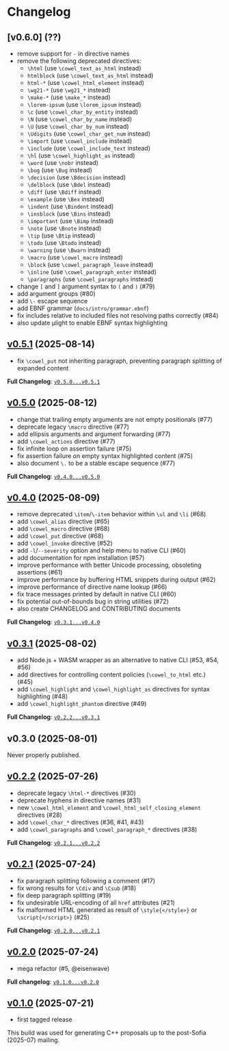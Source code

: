 # Changelog

## **[v0.6.0]** (??)

- remove support for `-` in directive names
- remove the following deprecated directives:
  - `\html` (use `\cowel_text_as_html` instead)
  - `htmlblock` (use `\cowel_text_as_html` instead)
  - `html-*` (use `\cowel_html_element` instead)
  - `\wg21-*` (use `\wg21_*` instead)
  - `\make-*` (use `\make_*` instead)
  - `\lorem-ipsum` (use `\lorem_ipsum` instead)
  - `\c` (use `\cowel_char_by_entity` instead)
  - `\N` (use `\cowel_char_by_name` instead)
  - `\U` (use `\cowel_char_by_num` instead)
  - `\Udigits` (use `\cowel_char_get_num` instead)
  - `\import` (use `\cowel_include` instead)
  - `\include` (use `\cowel_include_text` instead)
  - `\hl` (use `\cowel_highlight_as` instead)
  - `\word` (use `\nobr` instead)
  - `\bug` (use `\Bug` instead)
  - `\decision` (use `\Bdecision` instead)
  - `\delblock` (use `\Bdel` instead)
  - `\diff` (use `\Bdiff` instead)
  - `\example` (use `\Bex` instead)
  - `\indent` (use `\Bindent` instead)
  - `\insblock` (use `\Bins` instead)
  - `\important` (use `\Bimp` instead)
  - `\note` (use `\Bnote` instead)
  - `\tip` (use `\Btip` instead)
  - `\todo` (use `\Btodo` instead)
  - `\warning` (use `\Bwarn` instead)
  - `\macro` (use `\cowel_macro` instead)
  - `\block` (use `\cowel_paragraph_leave` instead)
  - `\inline` (use `\cowel_paragraph_enter` instead)
  - `\paragraphs` (use `\cowel_paragraphs` instead)
- change `[` and `]` argument syntax to `(` and `)` (#79)
- add argument groups (#80)
- add `\-` escape sequence
- add EBNF grammar (`docs/intro/grammar.ebnf`)
- fix includes relative to included files not resolving paths correctly (#84)
- also update µlight to enable EBNF syntax highlighting

## **[v0.5.1]** (2025-08-14)

- fix `\cowel_put` not inheriting paragraph,
  preventing paragraph splitting of expanded content

**Full Changelog**:
[`v0.5.0...v0.5.1`](https://github.com/eisenwave/cowel/compare/v0.5.0...v0.5.1)

## **[v0.5.0]** (2025-08-12)

- change that trailing empty arguments are not empty positionals (#77)
- deprecate legacy `\macro` directive (#77)
- add ellipsis arguments and argument forwarding (#77)
- add `\cowel_actions` directive (#77)
- fix infinite loop on assertion failure (#75)
- fix assertion failure on empty syntax highlighted content (#75)
- also document `\.` to be a stable escape sequence (#77)

**Full Changelog**:
[`v0.4.0...v0.5.0`](https://github.com/eisenwave/cowel/compare/v0.4.0...v0.5.0)

## **[v0.4.0]** (2025-08-09)

- remove deprecated `\item`/`\-item` behavior within `\ul` and `\li` (#68)
- add `\cowel_alias` directive (#65)
- add `\cowel_macro` directive (#68)
- add `\cowel_put` directive (#68)
- add `\cowel_invoke` directive (#52)
- add `-l`/`--severity` option and help menu to native CLI (#60)
- add documentation for npm installation (#57)
- improve performance with better Unicode processing, obsoleting assertions (#61)
- improve performance by buffering HTML snippets during output (#62)
- improve performance of directive name lookup (#66)
- fix trace messages printed by default in native CLI (#60)
- fix potential out-of-bounds bug in string utilities (#72)
- also create CHANGELOG and CONTRIBUTING documents

**Full Changelog**:
[`v0.3.1...v0.4.0`](https://github.com/eisenwave/cowel/compare/v0.3.1...v0.4.0)

## **[v0.3.1]** (2025-08-02)

- add Node.js + WASM wrapper as an alternative to native CLI (#53, #54, #56)
- add directives for controlling content policies (`\cowel_to_html` etc.)  (#45)
- add `\cowel_highlight` and `\cowel_highlight_as` directives for syntax highlighting (#48)
- add `\cowel_highlight_phantom` directive (#49)

**Full Changelog**:
[`v0.2.2...v0.3.1`](https://github.com/eisenwave/cowel/compare/v0.2.2...v0.3.1)

## v0.3.0 (2025-08-01)

Never properly published.

## **[v0.2.2]** (2025-07-26)

- deprecate legacy `\html-*` directives (#30)
- deprecate hyphens in directive names (#31)
- new `\cowel_html_element` and `\cowel_html_self_closing_element` directives (#28)
- add `\cowel_char_*` directives (#36, #41, #43)
- add `\cowel_paragraphs` and `\cowel_paragraph_*` directives (#38)

**Full Changelog**:
[`v0.2.1...v0.2.2`](https://github.com/eisenwave/cowel/compare/v0.2.1...v0.2.2)

## **[v0.2.1]** (2025-07-24)

- fix paragraph splitting following a comment (#17)
- fix wrong results for `\Cdiv` and `\Csub` (#18)
- fix deep paragraph splitting (#19)
- fix undesirable URL-encoding of all `href` attributes (#21)
- fix malformed HTML generated as result of `\style{</style>}` or `\script{</script>}` (#25)

**Full Changelog**:
[`v0.2.0...v0.2.1`](https://github.com/eisenwave/cowel/compare/v0.2.0...v0.2.1)

## **[v0.2.0]** (2025-07-24)

- mega refactor (#5, @eisenwave)

**Full changelog**:
[`v0.1.0...v0.2.0`](https://github.com/eisenwave/cowel/compare/v0.1.0...v0.2.0)

## **[v0.1.0]** (2025-07-21)

- first tagged release

This build was used for generating C++ proposals
up to the post-Sofia (2025-07) mailing.

[v0.5.1]: https://github.com/eisenwave/cowel/releases/tag/v0.5.1
[v0.5.0]: https://github.com/eisenwave/cowel/releases/tag/v0.5.0
[v0.4.0]: https://github.com/eisenwave/cowel/releases/tag/v0.4.0
[v0.3.1]: https://github.com/eisenwave/cowel/releases/tag/v0.3.1
[v0.2.2]: https://github.com/eisenwave/cowel/releases/tag/v0.2.2
[v0.2.1]: https://github.com/eisenwave/cowel/releases/tag/v0.2.1
[v0.2.0]: https://github.com/eisenwave/cowel/releases/tag/v0.2.0
[v0.1.0]: https://github.com/eisenwave/cowel/releases/tag/v0.1.0
